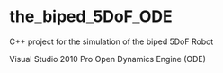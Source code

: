 # the_biped_5DoF_ODE
C++ project for the simulation of the biped 5DoF Robot

Visual Studio 2010 Pro
Open Dynamics Engine (ODE)
